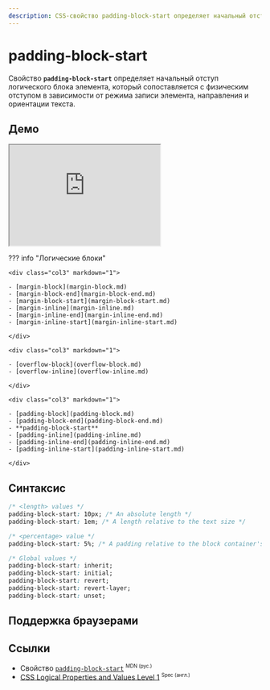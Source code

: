 ```yaml
---
description: CSS-свойство padding-block-start определяет начальный отступ логического блока элемента, который сопоставляется с физическим отступом в зависимости от режима записи элемента, направления и ориентации текста.
---
```


# padding-block-start

Свойство **`padding-block-start`** определяет начальный отступ логического блока элемента, который сопоставляется с физическим отступом в зависимости от режима записи элемента, направления и ориентации текста.

## Демо

<iframe class="interactive is-default-height" height="200" src="https://interactive-examples.mdn.mozilla.net/pages/css/padding-block-start.html" title="MDN Web Docs Interactive Example" loading="lazy" data-readystate="complete"></iframe>

??? info "Логические блоки"

    <div class="col3" markdown="1">

    - [margin-block](margin-block.md)
    - [margin-block-end](margin-block-end.md)
    - [margin-block-start](margin-block-start.md)
    - [margin-inline](margin-inline.md)
    - [margin-inline-end](margin-inline-end.md)
    - [margin-inline-start](margin-inline-start.md)

    </div>

    <div class="col3" markdown="1">

    - [overflow-block](overflow-block.md)
    - [overflow-inline](overflow-inline.md)

    </div>

    <div class="col3" markdown="1">

    - [padding-block](padding-block.md)
    - [padding-block-end](padding-block-end.md)
    - **padding-block-start**
    - [padding-inline](padding-inline.md)
    - [padding-inline-end](padding-inline-end.md)
    - [padding-inline-start](padding-inline-start.md)

    </div>

## Синтаксис

```css
/* <length> values */
padding-block-start: 10px; /* An absolute length */
padding-block-start: 1em; /* A length relative to the text size */

/* <percentage> value */
padding-block-start: 5%; /* A padding relative to the block container's width */

/* Global values */
padding-block-start: inherit;
padding-block-start: initial;
padding-block-start: revert;
padding-block-start: revert-layer;
padding-block-start: unset;
```

## Поддержка браузерами

<p class="ciu_embed" data-feature="mdn-css__properties__padding-block-start" data-periods="future_1,current,past_1,past_2" data-accessible-colours="false"></p>

## Ссылки

- Свойство [`padding-block-start`](https://developer.mozilla.org/ru/docs/Web/CSS/padding-block-start) <sup><small>MDN (рус.)</small></sup>
- [CSS Logical Properties and Values Level 1](https://w3c.github.io/csswg-drafts/css-logical/#padding-properties) <sup><small>Spec (англ.)</small></sup>

